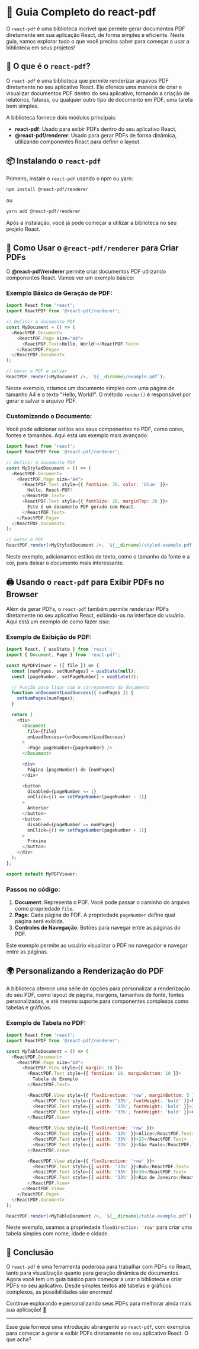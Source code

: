 # 📄 Guia Completo do react-pdf

O `react-pdf` é uma biblioteca incrível que permite gerar documentos PDF diretamente em sua aplicação React, de forma simples e eficiente. Neste guia, vamos explorar tudo o que você precisa saber para começar a usar a biblioteca em seus projetos!

## 🚀 O que é o `react-pdf`?

O `react-pdf` é uma biblioteca que permite renderizar arquivos PDF diretamente no seu aplicativo React. Ele oferece uma maneira de criar e visualizar documentos PDF dentro do seu aplicativo, tornando a criação de relatórios, faturas, ou qualquer outro tipo de documento em PDF, uma tarefa bem simples.

A biblioteca fornece dois módulos principais:
- **react-pdf**: Usado para exibir PDFs dentro do seu aplicativo React.
- **@react-pdf/renderer**: Usado para gerar PDFs de forma dinâmica, utilizando componentes React para definir o layout.

## 📦 Instalando o `react-pdf`

Primeiro, instale o `react-pdf` usando o npm ou yarn:

```bash
npm install @react-pdf/renderer
```

ou

```bash
yarn add @react-pdf/renderer
```

Após a instalação, você já pode começar a utilizar a biblioteca no seu projeto React.

## 🔨 Como Usar o `@react-pdf/renderer` para Criar PDFs

O **@react-pdf/renderer** permite criar documentos PDF utilizando componentes React. Vamos ver um exemplo básico:

### Exemplo Básico de Geração de PDF:

```javascript
import React from 'react';
import ReactPDF from '@react-pdf/renderer';

// Definir o documento PDF
const MyDocument = () => (
  <ReactPDF.Document>
    <ReactPDF.Page size="A4">
      <ReactPDF.Text>Hello, World!</ReactPDF.Text>
    </ReactPDF.Page>
  </ReactPDF.Document>
);

// Gerar o PDF e salvar
ReactPDF.render(<MyDocument />, `${__dirname}/example.pdf`);
```

Nesse exemplo, criamos um documento simples com uma página de tamanho A4 e o texto "Hello, World!". O método `render()` é responsável por gerar e salvar o arquivo PDF.

### Customizando o Documento:

Você pode adicionar estilos aos seus componentes no PDF, como cores, fontes e tamanhos. Aqui está um exemplo mais avançado:

```javascript
import React from 'react';
import ReactPDF from '@react-pdf/renderer';

// Definir o documento PDF
const MyStyledDocument = () => (
  <ReactPDF.Document>
    <ReactPDF.Page size="A4">
      <ReactPDF.Text style={{ fontSize: 30, color: 'blue' }}>
        Hello, React-PDF!
      </ReactPDF.Text>
      <ReactPDF.Text style={{ fontSize: 20, marginTop: 20 }}>
        Este é um documento PDF gerado com React.
      </ReactPDF.Text>
    </ReactPDF.Page>
  </ReactPDF.Document>
);

// Gerar o PDF
ReactPDF.render(<MyStyledDocument />, `${__dirname}/styled-example.pdf`);
```

Neste exemplo, adicionamos estilos de texto, como o tamanho da fonte e a cor, para deixar o documento mais interessante.

## 🖨 Usando o `react-pdf` para Exibir PDFs no Browser

Além de gerar PDFs, o `react-pdf` também permite renderizar PDFs diretamente no seu aplicativo React, exibindo-os na interface do usuário. Aqui está um exemplo de como fazer isso:

### Exemplo de Exibição de PDF:

```javascript
import React, { useState } from 'react';
import { Document, Page } from 'react-pdf';

const MyPDFViewer = ({ file }) => {
  const [numPages, setNumPages] = useState(null);
  const [pageNumber, setPageNumber] = useState(1);

  // Função para lidar com o carregamento do documento
  function onDocumentLoadSuccess({ numPages }) {
    setNumPages(numPages);
  }

  return (
    <div>
      <Document
        file={file}
        onLoadSuccess={onDocumentLoadSuccess}
      >
        <Page pageNumber={pageNumber} />
      </Document>

      <div>
        Página {pageNumber} de {numPages}
      </div>

      <button
        disabled={pageNumber <= 1}
        onClick={() => setPageNumber(pageNumber - 1)}
      >
        Anterior
      </button>
      <button
        disabled={pageNumber >= numPages}
        onClick={() => setPageNumber(pageNumber + 1)}
      >
        Próxima
      </button>
    </div>
  );
};

export default MyPDFViewer;
```

### Passos no código:

1. **Document**: Representa o PDF. Você pode passar o caminho do arquivo como propriedade `file`.
2. **Page**: Cada página do PDF. A propriedade `pageNumber` define qual página será exibida.
3. **Controles de Navegação**: Botões para navegar entre as páginas do PDF.

Este exemplo permite ao usuário visualizar o PDF no navegador e navegar entre as páginas.

## 🌍 Personalizando a Renderização do PDF

A biblioteca oferece uma série de opções para personalizar a renderização do seu PDF, como layout de página, margens, tamanhos de fonte, fontes personalizadas, e até mesmo suporte para componentes complexos como tabelas e gráficos.

### Exemplo de Tabela no PDF:

```javascript
import React from 'react';
import ReactPDF from '@react-pdf/renderer';

const MyTableDocument = () => (
  <ReactPDF.Document>
    <ReactPDF.Page size="A4">
      <ReactPDF.View style={{ margin: 10 }}>
        <ReactPDF.Text style={{ fontSize: 18, marginBottom: 10 }}>
          Tabela de Exemplo
        </ReactPDF.Text>

        <ReactPDF.View style={{ flexDirection: 'row', marginBottom: 5 }}>
          <ReactPDF.Text style={{ width: '33%', fontWeight: 'bold' }}>Nome</ReactPDF.Text>
          <ReactPDF.Text style={{ width: '33%', fontWeight: 'bold' }}>Idade</ReactPDF.Text>
          <ReactPDF.Text style={{ width: '33%', fontWeight: 'bold' }}>Cidade</ReactPDF.Text>
        </ReactPDF.View>

        <ReactPDF.View style={{ flexDirection: 'row' }}>
          <ReactPDF.Text style={{ width: '33%' }}>Alice</ReactPDF.Text>
          <ReactPDF.Text style={{ width: '33%' }}>25</ReactPDF.Text>
          <ReactPDF.Text style={{ width: '33%' }}>São Paulo</ReactPDF.Text>
        </ReactPDF.View>

        <ReactPDF.View style={{ flexDirection: 'row' }}>
          <ReactPDF.Text style={{ width: '33%' }}>Bob</ReactPDF.Text>
          <ReactPDF.Text style={{ width: '33%' }}>30</ReactPDF.Text>
          <ReactPDF.Text style={{ width: '33%' }}>Rio de Janeiro</ReactPDF.Text>
        </ReactPDF.View>
      </ReactPDF.View>
    </ReactPDF.Page>
  </ReactPDF.Document>
);

ReactPDF.render(<MyTableDocument />, `${__dirname}/table-example.pdf`);
```

Neste exemplo, usamos a propriedade `flexDirection: 'row'` para criar uma tabela simples com nome, idade e cidade.

## 🌟 Conclusão

O `react-pdf` é uma ferramenta poderosa para trabalhar com PDFs no React, tanto para visualização quanto para geração dinâmica de documentos. Agora você tem um guia básico para começar a usar a biblioteca e criar PDFs no seu aplicativo. Desde simples textos até tabelas e gráficos complexos, as possibilidades são enormes!

Continue explorando e personalizando seus PDFs para melhorar ainda mais sua aplicação! 🎉

---

Esse guia fornece uma introdução abrangente ao `react-pdf`, com exemplos para começar a gerar e exibir PDFs diretamente no seu aplicativo React. O que acha?